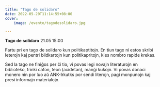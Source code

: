 ```yaml
---
title: "Tago de solidaro"
date: 2022-05-20T11:14:55+08:00
cover: 
    image: /evento/tagodesolidaro.jpg

---
```

**Tago de solidaro** 
21.05 15:00

Fartu pri en tago de solidaro kun politikaptitojn. En tiun tago ni estos skribi leterojn kaj pentri bildkartojn kun politikapritojn, kies nombro rapide krekas.

Sed la tago ne finiĝos per ĉi tio, vi povas legi novajn literaturojn en biblioteko, trinki cafon, teon (acidetan), manĝi kukojn.
Vi povas donaci monero nin por luo aŭ ANK-Irkutks por sendi literojn, pagi monpunojn kaj presi informajn materialojn.